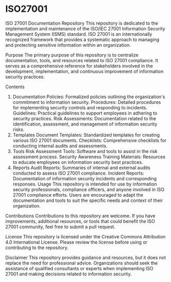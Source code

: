 # ISO27001

ISO 27001 Documentation Repository
This repository is dedicated to the implementation and maintenance of the ISO/IEC 27001 Information Security Management System (ISMS) standard. ISO 27001 is an internationally recognized framework that provides a systematic approach to managing and protecting sensitive information within an organization.

Purpose
The primary purpose of this repository is to centralize documentation, tools, and resources related to ISO 27001 compliance. It serves as a comprehensive reference for stakeholders involved in the development, implementation, and continuous improvement of information security practices.

Contents
1. Documentation
Policies: Formalized policies outlining the organization's commitment to information security.
Procedures: Detailed procedures for implementing security controls and responding to incidents.
Guidelines: Practical guidelines to support employees in adhering to security practices.
Risk Assessments: Documentation related to the identification, assessment, and management of information security risks.
2. Templates
Document Templates: Standardized templates for creating various ISO 27001 documents.
Checklists: Comprehensive checklists for conducting internal audits and assessments.
3. Tools
Risk Assessment Tools: Software and tools to assist in the risk assessment process.
Security Awareness Training Materials: Resources to educate employees on information security best practices.
4. Reports
Audit Reports: Summaries of internal and external audits conducted to assess ISO 27001 compliance.
Incident Reports: Documentation of information security incidents and corresponding responses.
Usage
This repository is intended for use by information security professionals, compliance officers, and anyone involved in ISO 27001 compliance efforts. Users are encouraged to adapt the documentation and tools to suit the specific needs and context of their organization.

Contributions
Contributions to this repository are welcome. If you have improvements, additional resources, or tools that could benefit the ISO 27001 community, feel free to submit a pull request.

License
This repository is licensed under the Creative Commons Attribution 4.0 International License. Please review the license before using or contributing to the repository.

Disclaimer
This repository provides guidance and resources, but it does not replace the need for professional advice. Organizations should seek the assistance of qualified consultants or experts when implementing ISO 27001 and making decisions related to information security.
